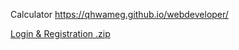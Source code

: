 Calculator
https://qhwameg.github.io/webdeveloper/

[Login & Registration .zip](https://github.com/QhwameG/webdeveloper/files/15032723/Login.Registration.zip)

